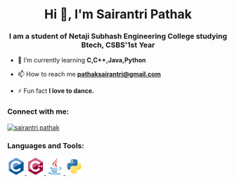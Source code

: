 <h1 align="center">Hi 👋, I'm Sairantri Pathak</h1>
<h3 align="center">I am a student of Netaji Subhash Engineering College studying Btech, CSBS'1st Year</h3>

- 🌱 I’m currently learning **C,C++,Java,Python**

- 📫 How to reach me **pathaksairantri@gmail.com**

- ⚡ Fun fact **I love to dance.**

<h3 align="left">Connect with me:</h3>
<p align="left">
<a href="https://www.linkedin.com/in/sairantri-pathak-714134208/" target="blank"><img align="center" src="https://raw.githubusercontent.com/rahuldkjain/github-profile-readme-generator/master/src/images/icons/Social/linked-in-alt.svg" alt="sairantri pathak" height="30" width="40" /></a>
</p>

<h3 align="left">Languages and Tools:</h3>
<p align="left"> <a href="https://www.cprogramming.com/" target="_blank"> <img src="https://raw.githubusercontent.com/devicons/devicon/master/icons/c/c-original.svg" alt="c" width="40" height="40"/> </a> <a href="https://www.w3schools.com/cpp/" target="_blank"> <img src="https://raw.githubusercontent.com/devicons/devicon/master/icons/cplusplus/cplusplus-original.svg" alt="cplusplus" width="40" height="40"/> </a> <a href="https://www.java.com" target="_blank"> <img src="https://raw.githubusercontent.com/devicons/devicon/master/icons/java/java-original.svg" alt="java" width="40" height="40"/> </a> <a href="https://www.python.org" target="_blank"> <img src="https://raw.githubusercontent.com/devicons/devicon/master/icons/python/python-original.svg" alt="python" width="40" height="40"/> </a> </p>
